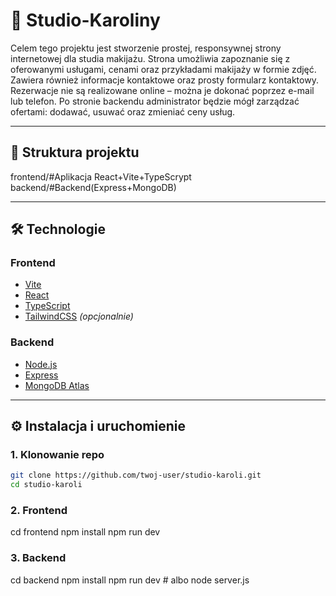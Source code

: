 # 🎨 Studio-Karoliny

Celem tego projektu jest stworzenie prostej, responsywnej strony internetowej dla studia makijażu. Strona umożliwia zapoznanie się z oferowanymi usługami, cenami oraz przykładami makijaży w formie zdjęć. Zawiera również informacje kontaktowe oraz prosty formularz kontaktowy. Rezerwacje nie są realizowane online – można je dokonać poprzez e-mail lub telefon. Po stronie backendu administrator będzie mógł zarządzać ofertami: dodawać, usuwać oraz zmieniać ceny usług.

---

## 🚀 Struktura projektu
frontend/#Aplikacja React+Vite+TypeScrypt
backend/#Backend(Express+MongoDB)

---

## 🛠️ Technologie

### Frontend
- [Vite](https://vitejs.dev/)
- [React](https://react.dev/)
- [TypeScript](https://www.typescriptlang.org/)
- [TailwindCSS](https://tailwindcss.com/) _(opcjonalnie)_

### Backend
- [Node.js](https://nodejs.org/)
- [Express](https://expressjs.com/)
- [MongoDB Atlas](https://www.mongodb.com/atlas/database)

---

## ⚙️ Instalacja i uruchomienie

### 1. Klonowanie repo
```bash
git clone https://github.com/twoj-user/studio-karoli.git
cd studio-karoli
```

### 2. Frontend
cd frontend
npm install
npm run dev

### 3. Backend
cd backend
npm install
npm run dev   # albo node server.js